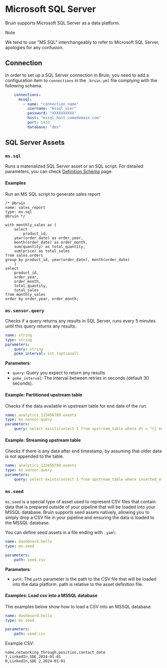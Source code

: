 # Microsoft SQL Server

Bruin supports Microsoft SQL Server as a data platform.

> [!NOTE]
> We tend to use "MS SQL" interchangeably to refer to Microsoft SQL Server, apologies for any confusion.


## Connection
In order to set up a SQL Server connection in Bruin, you need to add a configuration item to `connections` in the `.bruin.yml` file complying with the following schema.

```yaml
    connections:
      mssql:
        - name: "connection_name"
          username: "mssql_user"
          password: "XXXXXXXXXX"
          host: "mssql_host.somedomain.com"
          port: 1433
          database: "dev"
```


## SQL Server Assets

### `ms.sql`
Runs a materialized SQL Server asset or an SQL script. For detailed parameters, you can check [Definition Schema](../assets/definition-schema.md) page.

#### Examples
Run an MS SQL script to generate sales report
```bruin-sql
/* @bruin
name: sales_report
type: ms.sql
@bruin */

with monthly_sales as (
    select
        product_id,
    year(order_date) as order_year,
    month(order_date) as order_month,
    sum(quantity) as total_quantity,
    sum(price) as total_sales
from sales.orders
group by product_id, year(order_date), month(order_date)
    )
select
    product_id,
    order_year,
    order_month,
    total_quantity,
    total_sales
from monthly_sales
order by order_year, order_month;
```

### `ms.sensor.query`

Checks if a query returns any results in SQL Server, runs every 5 minutes until this query returns any results.

```yaml
name: string
type: string
parameters:
    query: string
    poke_interval: int (optional)
```

**Parameters**:
- `query`: Query you expect to return any results
- `poke_interval`: The interval between retries in seconds (default 30 seconds).

#### Example: Partitioned upstream table

Checks if the data available in upstream table for end date of the run.
```yaml
name: analytics_123456789.events
type: ms.sensor.query
parameters:
    query: select exists(select 1 from upstream_table where dt = "{{ end_date }}"
```

#### Example: Streaming upstream table

Checks if there is any data after end timestamp, by assuming that older data is not appended to the table.
```yaml
name: analytics_123456789.events
type: ms.sensor.query
parameters:
    query: select exists(select 1 from upstream_table where inserted_at > "{{ end_timestamp }}"
```

### `ms.seed`
`ms.seed` is a special type of asset used to represent CSV files that contain data that is prepared outside of your pipeline that will be loaded into your MSSQL database. Bruin supports seed assets natively, allowing you to simply drop a CSV file in your pipeline and ensuring the data is loaded to the MSSQL database.

You can define seed assets in a file ending with `.yaml`:
```yaml
name: dashboard.hello
type: ms.seed

parameters:
    path: seed.csv
```

**Parameters**:
- `path`:  The `path` parameter is the path to the CSV file that will be loaded into the data platform. path is relative to the asset definition file.


####  Examples: Load csv into a MSSQL database

The examples below show how to load a CSV into an MSSQL database.
```yaml
name: dashboard.hello
type: ms.seed

parameters:
    path: seed.csv
```

Example CSV:

```csv
name,networking_through,position,contact_date
Y,LinkedIn,SDE,2024-01-01
B,LinkedIn,SDE 2,2024-01-01
```
